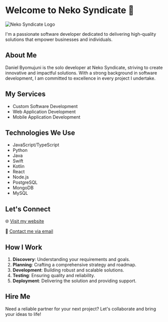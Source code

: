 # Welcome to Neko Syndicate 👋

![Neko Syndicate Logo]([https://your-logo-url.com](https://avatars.githubusercontent.com/u/146108669?s=200&v=4))

I'm a passionate software developer dedicated to delivering high-quality solutions that empower businesses and individuals.

## About Me

Daniel Byomujuni is the solo developer at Neko Syndicate, striving to create innovative and impactful solutions. With a strong background in software development, I am committed to excellence in every project I undertake.

## My Services

- Custom Software Development
- Web Application Development
- Mobile Application Development

## Technologies We Use

- JavaScript/TypeScript
- Python
- Java
- Swift
- Kotlin
- React
- Node.js
- PostgreSQL
- MongoDB
- MySQL

## Let's Connect

🌐 [Visit my website](https://nekosyndicate.com)

📧 [Contact me via email](mailto:danielbyomujuni@gmail.com)

## How I Work

1. **Discovery**: Understanding your requirements and goals.
2. **Planning**: Crafting a comprehensive strategy and roadmap.
3. **Development**: Building robust and scalable solutions.
4. **Testing**: Ensuring quality and reliability.
5. **Deployment**: Delivering the solution and providing support.

## Hire Me

Need a reliable partner for your next project? Let's collaborate and bring your ideas to life!
